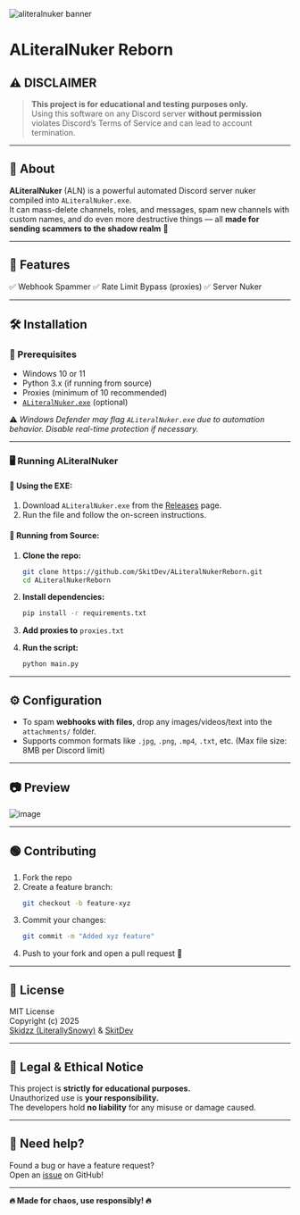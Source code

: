 ![aliteralnuker banner](https://github.com/user-attachments/assets/a36fbe19-90c8-4911-8019-3525f3585685)

# ALiteralNuker Reborn

## ⚠️ DISCLAIMER
> **This project is for educational and testing purposes only.**  
> Using this software on any Discord server **without permission** violates Discord’s Terms of Service and can lead to account termination.

---

## 📌 About
**ALiteralNuker** (ALN) is a powerful automated Discord server nuker compiled into `ALiteralNuker.exe`.  
It can mass-delete channels, roles, and messages, spam new channels with custom names, and do even more destructive things — all **made for sending scammers to the shadow realm** 🥀

---

## 🚀 Features
✅ Webhook Spammer
✅ Rate Limit Bypass (proxies)
✅ Server Nuker


---

## 🛠️ Installation

### 🔗 Prerequisites
- Windows 10 or 11  
- Python 3.x (if running from source)  
- Proxies (minimum of 10 recommended)  
- [`ALiteralNuker.exe`](https://github.com/SkitDev/ALiteralNukerReborn/releases) (optional)

⚠️ *Windows Defender may flag `ALiteralNuker.exe` due to automation behavior. Disable real-time protection if necessary.*

---

### 🖥️ Running ALiteralNuker

#### 🔹 Using the EXE:
1. Download `ALiteralNuker.exe` from the [Releases](https://github.com/SkitDev/ALiteralNukerReborn/releases) page.  
2. Run the file and follow the on-screen instructions.

#### 🔹 Running from Source:
1. **Clone the repo:**  
   ```sh
   git clone https://github.com/SkitDev/ALiteralNukerReborn.git
   cd ALiteralNukerReborn
   ```

2. **Install dependencies:**  
   ```sh
   pip install -r requirements.txt
   ```

3. **Add proxies to** `proxies.txt`

4. **Run the script:**  
   ```sh
   python main.py
   ```

---

## ⚙️ Configuration

- To spam **webhooks with files**, drop any images/videos/text into the `attachments/` folder.  
- Supports common formats like `.jpg`, `.png`, `.mp4`, `.txt`, etc. (Max file size: 8MB per Discord limit)

---

## 📷 Preview

![image](https://github.com/user-attachments/assets/72706556-d411-4b78-a12f-0e9a9422553e)

---

## 🟢 Contributing

1. Fork the repo  
2. Create a feature branch:  
   ```sh
   git checkout -b feature-xyz
   ```
3. Commit your changes:  
   ```sh
   git commit -m "Added xyz feature"
   ```
4. Push to your fork and open a pull request 🎉

---

## 🧾 License

MIT License  
Copyright (c) 2025  
[Skidzz (LiterallySnowy)](https://github.com/LiterallySnowy) & [SkitDev](https://github.com/SkitDev)

---

## 🛑 Legal & Ethical Notice

This project is **strictly for educational purposes.**  
Unauthorized use is **your responsibility.**  
The developers hold **no liability** for any misuse or damage caused.

---

## 🚀 Need help?  
Found a bug or have a feature request?  
Open an [issue](https://github.com/SkitDev/ALiteralNukerReborn/issues) on GitHub!

---

**🔥 Made for chaos, use responsibly! 🔥**
